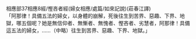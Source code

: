 相應部37相應8經/慳吝者經(婦女相應/處篇/如來記說)(莊春江譯)  
「阿那律！具備五法的婦女，以身體的崩解，死後往生到苦界、惡趣、下界、地獄，哪五個呢？她是無信仰者、無慚者、無愧者、慳吝者、劣慧者，阿那律！具備這五法的婦女，……（中略）往生到苦界、惡趣、下界、地獄。」  
  
  
